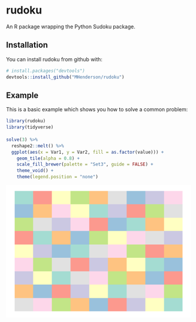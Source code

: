 
<!-- README.md is generated from README.Rmd. Please edit that file -->
rudoku
======

An R package wrapping the Python Sudoku package.

Installation
------------

You can install rudoku from github with:

``` r
# install.packages("devtools")
devtools::install_github("MHenderson/rudoku")
```

Example
-------

This is a basic example which shows you how to solve a common problem:

``` r
library(rudoku)
library(tidyverse)

solve(3) %>%
  reshape2::melt() %>%
  ggplot(aes(x = Var1, y = Var2, fill = as.factor(value))) + 
    geom_tile(alpha = 0.8) +
    scale_fill_brewer(palette = "Set3", guide = FALSE) +
    theme_void() +
    theme(legend.position = "none")
```

![](man/figures/README-example-1.png)

